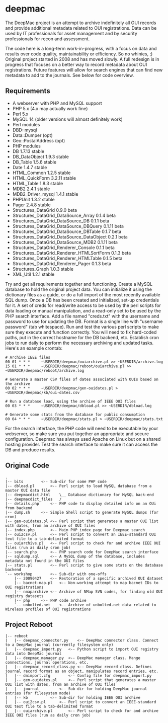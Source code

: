deepmac
=======

The DeepMac project is an attempt to archive indefinitely all OUI records and provide additional metadata related to OUI registrations. Data can be used by IT professionals for asset management and by security professionals for recon and assessment.

The code here is a long-term work-in-progress, with a focus on data and results over code quality, maintainability or efficiency. So no whinies, ;)
Original project started in 2008 and has moved slowly. A full redesign is in progress that focuses on a better way to record metadata about OUI registrations. Future features will allow for search engines that can find new metadata to add to the journals. See below for code overview.


Requirements
------------
* A webserver with PHP and MySQL support
* PHP 5.x (4.x may actually work fine)
* Perl 5.x
* MySQL 14 (older versions will almost definitely work)
* Perl modules
 * DBD::mysql
 * Data::Dumper (opt)
 * Geo::PostalAddress (opt)
* PHP modules
 * DB                                        1.7.13  stable
 * DB_DataObject                             1.9.3   stable
 * DB_Table                                  1.5.6   stable
 * Date                                      1.4.7   stable
 * HTML_Common                               1.2.5   stable
 * HTML_QuickForm                            3.2.11  stable
 * HTML_Table                                1.8.3   stable
 * MDB2                                      2.4.1   stable
 * MDB2_Driver_mysql                         1.4.1   stable
 * PHPUnit                                   1.3.2   stable
 * Pager                                     2.4.8   stable
 * Structures_DataGrid                       0.9.0   beta
 * Structures_DataGrid_DataSource_Array      0.1.4   beta
 * Structures_DataGrid_DataSource_DB         0.1.1   beta
 * Structures_DataGrid_DataSource_DBQuery    0.1.11  beta
 * Structures_DataGrid_DataSource_DBTable    0.1.7   beta
 * Structures_DataGrid_DataSource_DataObject 0.2.1   beta
 * Structures_DataGrid_DataSource_MDB2       0.1.11  beta
 * Structures_DataGrid_Renderer_Console      0.1.1   beta
 * Structures_DataGrid_Renderer_HTMLSortForm 0.1.3   beta
 * Structures_DataGrid_Renderer_HTMLTable    0.1.5   beta
 * Structures_DataGrid_Renderer_Pager        0.1.3   beta
 * Structures_Graph                          1.0.3   stable
 * XML_Util                                  1.2.1   stable

Try and get all requirements together and functioning. Create a MySQL database to hold the original project data. You can initialize it using the dictionary files as a guide, or do a full import of the most recently available SQL dump.
Once a DB has been created and initialized, set-up credentials for it. A set of creds for read/write access to be used by the perl scripts for data loading or manual manipulation, and a read-only set to be used by the PHP search interface.
Add a file named "creds.txt" with the username and password to use for updating the DB. Format is a single line with "username	password" (tab whitespace).
Run and test the various perl scripts to make sure they execute and function correctly. You will need to fix hard-coded paths, put in the correct hostname for the DB backend, etc.
Establish cron jobs to run daily to perform the necessary archiving and updated tasks. Here's an example crontab:

	# Archive IEEE files
	00 01 * * *     ~USERDIR/deepmac/ouiarchive.pl >> ~USERDIR/archive.log
	15 01 * * *     ~USERDIR/deepmac/reboot/ouiarchive.pl >> ~USERDIR/deepmac/reboot/archive.log

	# Generate a master CSV files of dates associated with OUIs based on the archive
	00 02 * * *     ~USERDIR/deepmac/gen-ouidates.pl > ~USERDIR/deepmac/kb/oui-dates.csv

	# Run a database load, using the archive of IEEE OUI files
	00 03 * * *     ~USERDIR/deepmac/dbload.pl >> ~USERDIR/dbload.log

	# Generate some stats from the database for public consumption
	00 04 * * *     ~USERDIR/deepmac/stats.pl > ~USERDIR/deepmac/stats.txt

For the search interface, the PHP code will need to be executable by your webserver, so make sure you put together an appropriate and secure configuration. Deepmac has always used Apache on Linux but on a shared hosting provider.
Test the search interface to make sure it can access the DB and produce results.



Original Code
-------------
	.
	|-- bits		<-- Sub-dir for some PHP code
	|-- dbload.pl		<-- Perl script to load MySQL database from a master OUI data file
	|-- deepmacdict.html	\__ Database dictionary for MySQL back-end
	|-- deepmacdict_files	/
	|-- details.php		<-- PHP code to display detailed info on an OUi from backend
	|-- dump.sh		<-- Simple Shell script to generate MySQL dumps (for cron)
	|-- gen-ouidates.pl	<-- Perl script that generates a master OUI list with dates, from an archive of OUI files
	|-- index.php		<-- Main PHP index page for Deepmac search
	|-- oui2csv.pl		<-- Perl script to convert an IEEE-standard OUI text file to a tab-delimited format
	|-- ouiarchive.pl	<-- Perl script to check for and archive IEEE OUI files (run as daily cron job)
	|-- search.php		<-- PHP search code for DeepMac search interface
	|-- sqldump.sql		<-- A MySQL dump of the database, includes metadata not found in the OUI files
	|-- stats.pl		<-- Perl script to give some stats on the database backend
	`-- workshop		<-- Sub-dir with one-offs
	    |-- 20090427	<-- Restoration of a specific archived OUI dataset
	    |-- bacnet-map.pl	<-- Non-working attempt to map bacnet IDs to OUI registrations
	    |-- nmaparchive	<-- Archive of NMap SVN codes, for finding old OUI registry datasets
	    |-- php		<-- PHP code archive
	    `-- unbolted.net	<-- Archive of unbolted.net data related to Wireless profiles of OUI registrations


Project Reboot
--------------
	|-- reboot
	|   |-- deepmac_connector.py	<-- DeepMac connector class. Connect to a DeepMac journal (currently filesystem only)
	|   |-- deepmac_import.py	<-- Python script to import OUI registry data into DeepMac journal
	|   |-- deepmac_manager.py	<-- DeepMac manager class. Mange connections, journal operations, etc.
	|   |-- deepmac_record_class.py	<-- DeepMac record class. Defines journal record format as an object, manipulates record entries, etc.
	|   |-- dmimport.cfg		<-- Config file for deepmac_import.py
	|   |-- gen-ouidates.pl		<-- Perl script that generates a master OUI list with dates, from an archive of OUI files
	|   |-- journal			<-- Sub-dir for holding DeepMac journal entries (for filesystem mode)
	|   |-- kb			<-- Sub-dir for holding IEEE OUI archive
	|   |-- oui2csv.pl		<-- Perl script to convert an IEEE-standard OUI text file to a tab-delimited format
	|   |-- ouiarchive.pl		<-- Perl script to check for and archive IEEE OUI files (run as daily cron job)
